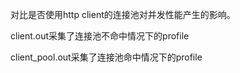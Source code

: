 对比是否使用http client的连接池对并发性能产生的影响。

client.out采集了连接池不命中情况下的profile

client_pool.out采集了连接池命中情况下的profile
